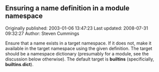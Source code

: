 ## Ensuring a name definition in a module namespace 
Originally published: 2003-01-06 13:47:23 
Last updated: 2008-07-31 09:32:27 
Author: Steven Cummings 
 
Ensure that a name exists in a target namespace. If it does not, make it available in the target namespace using the given definition. The target should be a namespace dictionary (presumably for a module, see the discussion below otherwise). The default target is __builtins__ (specificially, __builtins__.__dict__).